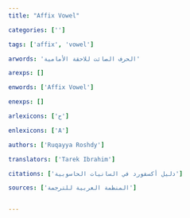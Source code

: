 ```yaml
---
title: "Affix Vowel"

categories: ['']

tags: ['affix', 'vowel']

arwords: 'الحرف الصائت للاحقة الأمامية'

arexps: []

enwords: ['Affix Vowel']

enexps: []

arlexicons: ['ح']

enlexicons: ['A']

authors: ['Ruqayya Roshdy']

translators: ['Tarek Ibrahim']

citations: ['دليل أكسفورد في السانيات الحاسوبية']

sources: ['المنظمة العربية للترجمة']


---
```

